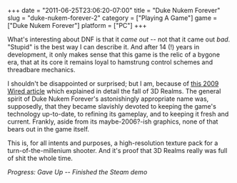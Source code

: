 +++
date = "2011-06-25T23:06:20-07:00"
title = "Duke Nukem Forever"
slug = "duke-nukem-forever-2"
category = ["Playing A Game"]
game = ["Duke Nukem Forever"]
platform = ["PC"]
+++

What's interesting about DNF is that it <i>came out</i> -- not that it came out <i>bad</i>.  "Stupid" is the best way I can describe it.  And after 14 (!) years in development, it only makes sense that this game is the relic of a bygone era, that at its core it remains loyal to hamstrung control schemes and threadbare mechanics.

I shouldn't be disappointed or surprised; but I am, because of <a href="http://www.wired.com/magazine/2009/12/fail_duke_nukem/">this 2009 Wired article</a> which explained in detail the fall of 3D Realms.  The general spirit of Duke Nukem Forever's astonishingly appropriate name was, supposedly, that they became slavishly devoted to keeping the game's technology up-to-date, to refining its gameplay, and to keeping it fresh and current.  Frankly, aside from its maybe-2006?-ish graphics, none of that bears out in the game itself.

This is, for all intents and purposes, a high-resolution texture pack for a turn-of-the-millenium shooter.  And it's proof that 3D Realms really was full of shit the whole time.

<i>Progress: Gave Up -- Finished the Steam demo</i>